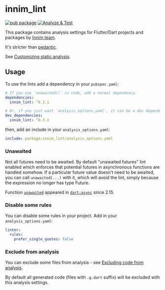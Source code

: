 # innim_lint

[![pub package](https://img.shields.io/pub/v/innim_lint)](https://pub.dartlang.org/packages/innim_lint)
[![Analyze & Test](https://github.com/Innim/dart-lint/actions/workflows/dart.yml/badge.svg?branch=main)](https://github.com/Innim/dart-lint/actions/workflows/dart.yml)

This package contains analysis settings for Flutter/Dart projects and packages by [Innim team](https://github.com/innim/).

It's stricter than [pedantic](https://pub.dev/packages/pedantic).

See [Customizing static analysis](https://dart.dev/guides/language/analysis-options#enabling-linter-rules).

## Usage

To use the lints add a dependency in your `pubspec.yaml`:

```yaml
# If you use `unawaited()` in code, add a normal dependency.
dependencies:
  innim_lint: ^0.3.1

# Or, if you just want `analysis_options.yaml`, it can be a dev dependency.
dev_dependencies:
  innim_lint: ^0.3.1
```

then, add an include in your `analysis_options.yaml`:

```yaml
include: package:innim_lint/analysis_options.yaml
```

### Unawaited 

Not all futures need to be awaited. By default "unawaited futures" lint enabled
which enforces that potential futures in asynchronous functions are handled somehow. 
If a particular future value doesn't need to be awaited, you can call `unawaited(...)` with it, 
which will avoid the lint, simply because the expression no longer has type Future. 

Function [`unawaited`](https://api.dart.dev/stable/2.16.0/dart-async/unawaited.html)
appeared in [`dart:async`](https://api.dart.dev/stable/2.16.0/dart-async/dart-async-library.html)
since 2.15.

### Disable some rules

You can disable some rules in your project. Add in your `analysis_options.yaml`:

```yaml
linter:
  rules:
    prefer_single_quotes: false
```

### Exclude from analysis

You can exclude some files from analysis - see [Excluding code from analysis](https://dart.dev/guides/language/analysis-options#excluding-files).

By default all generated code (files with `.g.dart` suffix) will be excluded with this analysis settings. 